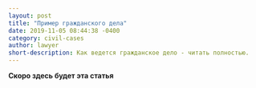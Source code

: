 ```yaml
---
layout: post
title: "Пример гражданского дела"
date: 2019-11-05 08:44:38 -0400
category: civil-cases
author: lawyer
short-description: Как ведется гражданское дело - читать полностью.
---
```


**Скоро здесь будет эта статья**


